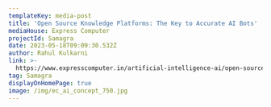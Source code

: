 ```yaml
---
templateKey: media-post
title: 'Open Source Knowledge Platforms: The Key to Accurate AI Bots'
mediaHouse: Express Computer
projectId: Samagra
date: 2023-05-18T09:09:30.532Z
author: Rahul Kulkarni
link: >-
  https://www.expresscomputer.in/artificial-intelligence-ai/open-source-knowledge-platforms-the-key-to-accurate-ai-bots/98129/
tag: Samagra
displayOnHomePage: true
image: /img/ec_ai_concept_750.jpg
---
```


